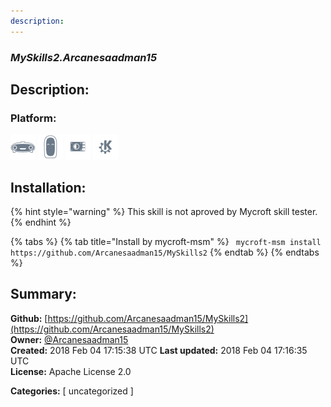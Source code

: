 ```yaml
---
description: 
---
```


### _MySkills2.Arcanesaadman15_  
## Description:  
  
  
  
### Platform:  
 ![Mark I](../.gitbook/assets/mark-1-icon.png)  ![Mark II](../.gitbook/assets/mark-2-icon.png)  ![Picroft](../.gitbook/assets/picroft-icon.png)  ![plasmoid](../.gitbook/assets/kde.png)   
## Installation:  
{% hint style="warning" %}
This skill is not aproved by Mycroft skill tester.
{% endhint %}
    
{% tabs %}
{% tab title="Install by mycroft-msm" %}
``` mycroft-msm install https://github.com/Arcanesaadman15/MySkills2```
{% endtab %}
  {% endtabs %}
    
## Summary:  
**Github:** [https://github.com/Arcanesaadman15/MySkills2](https://github.com/Arcanesaadman15/MySkills2)  
**Owner:** [@Arcanesaadman15](https://github.com/Arcanesaadman15)  
**Created:** 2018 Feb 04 17:15:38 UTC  **Last updated:** 2018 Feb 04 17:16:35 UTC  
**License:** Apache License 2.0  
  
**Categories:** [ uncategorized ]   
